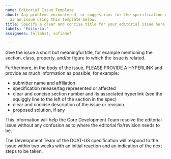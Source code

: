 ```yaml
---
name: Editorial Issue Template
about: Any problems encountered, or suggestions for the specification draft release can be submitted
  as an issue using this template below.
title: Specify a clear and concise title for your editorial issue here
labels: 'Editorial'
assignees: fellahst, sofianef

---
```


Give the issue a short but meaningful title, for example mentioning the section, class, property, and/or figure to which the issue is related.

Furthermore, in the body of the issue, PLEASE PROVIDE A HYPERLINK and provide as much information as possible, for example:
- submitter name and affiliation
- specification release/tag represented or affected
- clear and concise section number and its associated hyperlink (see the squiggly line to the left of the section in the spec)
- clear and concise description of the issue or revision. 
- proposed solution, if any

This information will help the Core Development Team resolve the editorial issue without any confusion as to where the editorial fix/revision needs to be. 

The Development Team of the DCAT-US specification will respond to the issue within two weeks with an initial reaction and an indication of the next steps to be taken.
